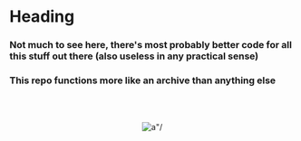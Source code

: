 # Heading

### Not much to see here, there's most probably better code for all this stuff out there (also useless in any practical sense)
### This repo functions more like an archive than anything else
<br>
<br>
<p align="center">
  <img src="https://i.pinimg.com/236x/8a/80/f9/8a80f9db9b61209f3923aaef98b7dee5.jpg" alt=a"/>
</p>
